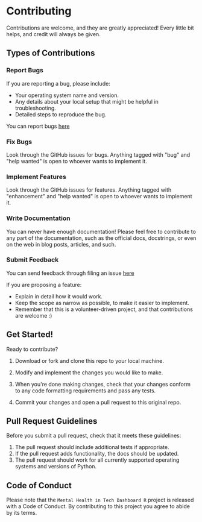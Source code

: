 # Contributing

Contributions are welcome, and they are greatly appreciated! Every little bit
helps, and credit will always be given.

## Types of Contributions

### Report Bugs

If you are reporting a bug, please include:

* Your operating system name and version.
* Any details about your local setup that might be helpful in troubleshooting.
* Detailed steps to reproduce the bug.

You can report bugs [here](https://github.com/UBC-MDS/mental_health_in_tech_dashboard_r/issues)

### Fix Bugs

Look through the GitHub issues for bugs. Anything tagged with "bug" and "help
wanted" is open to whoever wants to implement it.

### Implement Features

Look through the GitHub issues for features. Anything tagged with "enhancement"
and "help wanted" is open to whoever wants to implement it.

### Write Documentation

You can never have enough documentation! Please feel free to contribute to any
part of the documentation, such as the official docs, docstrings, or even 
on the web in blog posts, articles, and such.

### Submit Feedback

You can send feedback through filing an issue [here](https://github.com/UBC-MDS/mental_health_in_tech_dashboard_r/issues)

If you are proposing a feature:

* Explain in detail how it would work.
* Keep the scope as narrow as possible, to make it easier to implement.
* Remember that this is a volunteer-driven project, and that contributions
  are welcome :)

## Get Started!

Ready to contribute?

1. Download or fork and clone this repo to your local machine.

2. Modify and implement the changes you would like to make.

3. When you're done making changes, check that your changes conform to any code formatting requirements and pass any tests.

4. Commit your changes and open a pull request to this original repo.

## Pull Request Guidelines

Before you submit a pull request, check that it meets these guidelines:

1. The pull request should include additional tests if appropriate.
2. If the pull request adds functionality, the docs should be updated.
3. The pull request should work for all currently supported operating systems and versions of Python.

## Code of Conduct

Please note that the `Mental Health in Tech Dashboard R` project is released with a 
Code of Conduct. By contributing to this project you agree to abide by its terms.
